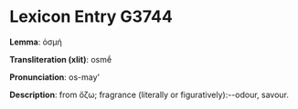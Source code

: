 # Lexicon Entry G3744

**Lemma**: ὀσμή

**Transliteration (xlit)**: osmḗ

**Pronunciation**: os-may'

**Description**:
from ὄζω; fragrance (literally or figuratively):--odour, savour.
